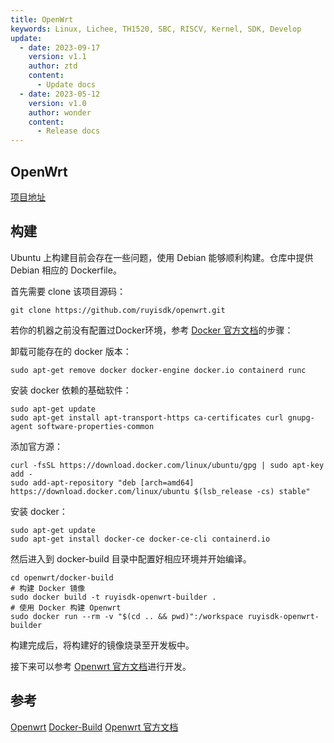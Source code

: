 ```yaml
---
title: OpenWrt
keywords: Linux, Lichee, TH1520, SBC, RISCV, Kernel, SDK, Develop
update:
  - date: 2023-09-17
    version: v1.1
    author: ztd
    content:
      - Update docs
  - date: 2023-05-12
    version: v1.0
    author: wonder
    content:
      - Release docs
---
```


## OpenWrt

[项目地址](https://github.com/ruyisdk/openwrt)

## 构建

Ubuntu 上构建目前会存在一些问题，使用 Debian 能够顺利构建。仓库中提供 Debian 相应的 Dockerfile。

首先需要 clone 该项目源码：
```shell
git clone https://github.com/ruyisdk/openwrt.git
```

若你的机器之前没有配置过Docker环境，参考 [Docker 官方文档](https://www.yuque.com/za4k4z/uzn618/fvxfnefpbdsg15hk)的步骤：

卸载可能存在的 docker 版本：
```shell
sudo apt-get remove docker docker-engine docker.io containerd runc
```

安装 docker 依赖的基础软件：
```shell
sudo apt-get update
sudo apt-get install apt-transport-https ca-certificates curl gnupg-agent software-properties-common
```

添加官方源：
```shell
curl -fsSL https://download.docker.com/linux/ubuntu/gpg | sudo apt-key add -
sudo add-apt-repository "deb [arch=amd64] https://download.docker.com/linux/ubuntu $(lsb_release -cs) stable"
```

安装 docker：
```shell
sudo apt-get update
sudo apt-get install docker-ce docker-ce-cli containerd.io
```

然后进入到 docker-build 目录中配置好相应环境并开始编译。

```shell
cd openwrt/docker-build
# 构建 Docker 镜像
sudo docker build -t ruyisdk-openwrt-builder .
# 使用 Docker 构建 Openwrt
sudo docker run --rm -v "$(cd .. && pwd)":/workspace ruyisdk-openwrt-builder
```

构建完成后，将构建好的镜像烧录至开发板中。


接下来可以参考 [Openwrt 官方文档](https://openwrt.org/docs/start)进行开发。

## 参考

[Openwrt](https://github.com/ruyisdk/openwrt)
[Docker-Build](https://github.com/ruyisdk/openwrt/tree/lpi4a-new/docker-build)
[Openwrt 官方文档](https://openwrt.org/docs/start)